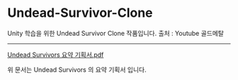 # Undead-Survivor-Clone
Unity 학습을 위한 Undead Survivor Clone 작품입니다.
출처 : Youtube 골드메탈

---

[Undead Survivors 요약 기획서.pdf](https://github.com/Indidiveloper/Undead-Survivor-Clone/files/12378279/Undead.Survivors.pdf)

위 문서는 Undead Survivors 의 요약 기획서 입니다.
